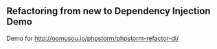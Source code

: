 ## Refactoring from new to Dependency Injection Demo

Demo for http://oomusou.io/phpstorm/phpstorm-refactor-di/